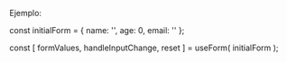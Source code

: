 <!-- useForm - Hooks -->


Ejemplo: 

  const initialForm = {
    name: '',
    age: 0,
    email: ''
  };

  const [ formValues, handleInputChange, reset ] = useForm( initialForm );
